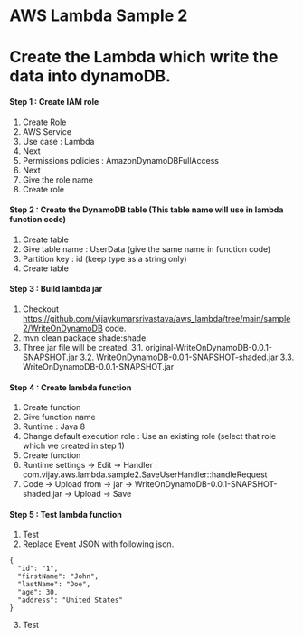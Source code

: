 # AWS Lambda Sample 2

# Create the Lambda which write the data into dynamoDB.

#### Step 1 : Create IAM role 

1. Create Role
2. AWS Service
3. Use case : Lambda
4. Next
5. Permissions policies : AmazonDynamoDBFullAccess
6. Next
7. Give the role name
8. Create role

#### Step 2 : Create the DynamoDB table (This table name will use in lambda function code)

1. Create table
2. Give table name : UserData (give the same name in function code)
3. Partition key : id  (keep type as a string only)
4. Create table

#### Step 3 : Build lambda jar

1. Checkout https://github.com/vijaykumarsrivastava/aws_lambda/tree/main/sample2/WriteOnDynamoDB code.
2. mvn clean package shade:shade
3. Three jar file will be created.
3.1. original-WriteOnDynamoDB-0.0.1-SNAPSHOT.jar
3.2. WriteOnDynamoDB-0.0.1-SNAPSHOT-shaded.jar
3.3. WriteOnDynamoDB-0.0.1-SNAPSHOT.jar

#### Step 4 : Create lambda function

1. Create function
2. Give function name
3. Runtime : Java 8
4. Change default execution role : Use an existing role (select that role which we created in step 1)
5. Create function
6. Runtime settings -> Edit -> Handler : com.vijay.aws.lambda.sample2.SaveUserHandler::handleRequest
7. Code -> Upload from -> jar -> WriteOnDynamoDB-0.0.1-SNAPSHOT-shaded.jar -> Upload -> Save

#### Step 5 : Test lambda function

1. Test
2. Replace Event JSON with following json.

```
{
  "id": "1",
  "firstName": "John",
  "lastName": "Doe",
  "age": 30,
  "address": "United States"
}
```

3. Test
